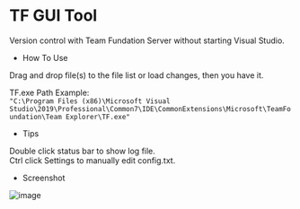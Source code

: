 
TF GUI Tool
===========

Version control with Team Fundation Server without starting Visual Studio.

* How To Use

Drag and drop file(s) to the file list or load changes, then you have it.

TF.exe Path Example:  
`"C:\Program Files (x86)\Microsoft Visual Studio\2019\Professional\Common7\IDE\CommonExtensions\Microsoft\TeamFoundation\Team Explorer\TF.exe" `

* Tips

Double click status bar to show log file.  
Ctrl click Settings to manually edit config.txt.  

* Screenshot

![image](https://user-images.githubusercontent.com/4526937/190562941-6850279a-b41d-4463-ad81-df78c56e9791.png)
